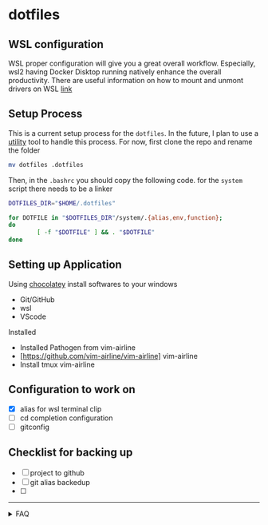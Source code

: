 # dotfiles

## WSL configuration

WSL proper configuration will give you a great overall workflow. Especially, wsl2 having Docker Disktop running natively enhance the overall productivity. There are useful information on how to mount and unmont drivers on WSL
[link](https://linuxnightly.com/mount-and-access-hard-drives-in-windows-subsystem-for-linux-wsl/)

## Setup Process

This is a current setup process for the `dotfiles`. In the future, I plan to use a [utility](https://www.chezmoi.io/user-guide/setup/) tool to handle this process. For now, first clone the repo and rename the folder

```bash
mv dotfiles .dotfiles
```

Then, in the `.bashrc` you should copy the following code. for the `system` script there needs to be a linker

<!--
One for the `runcom` level configurations
 ```bash

DOTFILES_DIR="$HOME/.dotfiles"

for DOTFILE in "$DOTFILES_DIR"/runcom/.{bash_profile,};
do
        [ -f "$DOTFILE" ] && . "$DOTFILE"
done

``` -->

```bash
DOTFILES_DIR="$HOME/.dotfiles"

for DOTFILE in "$DOTFILES_DIR"/system/.{alias,env,function};
do
        [ -f "$DOTFILE" ] && . "$DOTFILE"
done

```

## Setting up Application

Using [chocolatey](https://chocolatey.org/) install softwares to your windows

- Git/GitHub
- wsl
- VScode

Installed

- Installed Pathogen from vim-airline
- [https://github.com/vim-airline/vim-airline] vim-airline
- Install tmux vim-airline

## Configuration to work on

- [x] alias for wsl terminal clip
- [ ] cd completion configuration
- [ ] gitconfig

## Checklist for backing up

- [ ] project to github
- [ ] git alias backedup
- [ ] 

---

<details>

<summary> FAQ </summary>

### Ques: Cloning error ?

```bash
error: chmod on /c/*/.git/config.lock failed: Operation not permitted
fatal: could not set 'core.filemode' to 'false'
```

ANS:

```bash
sudo umount /mnt/c
sudo mount -t drvfs C: /mnt/c -o metadata
```

For more information: [Here](https://askubuntu.com/questions/1115564/wsl-ubuntu-distro-how-to-solve-operation-not-permitted-on-cloning-repository)

### Ques: git status is slow in WSL2 ?

ANS:

The NTFS is fast on windows than wls2 ( linux system). Therefore the solution is to pit to the windows git system in `.profile`

```bash
# checks to see if we are in a windows or linux dir
function isWinDir {
  case `pwd -P`/ in
    /c/*) return $(true);;
    *) return $(false);;
  esac
}
# wrap the git command to either run windows git or linux
function git {
  if isWinDir
  then
    git.exe "$@"
  else
    /usr/bin/git "$@"
  fi
}

```

### Sharing `.ssh` between `wsl2` and windows `cmd.exe`

DOTFILES_DIR="$HOME/.dotfiles"

for DOTFILE in "$DOTFILES_DIR"/system/.{alias,env,function};
do
        [ -f "$DOTFILE" ] && . "$DOTFILE"
done

```

# using uname with flags to identify the shell evironment

### Configureation to work on 
 - [X] Understand the difference between interactive and non-interactive shell
 - [X] alias for wsl terminal clip 
 - [X] tmux configuration if copy pasting formate
 - [ ] vim airline plugin 
 - [ ] cd completetion configuration 
 - [ ] gitconfig  

NOTE: copying from wsl to cmd.exe easy works

ANS: [here](https://devblogs.microsoft.com/commandline/sharing-ssh-keys-between-windows-and-wsl-2/)

</details>
